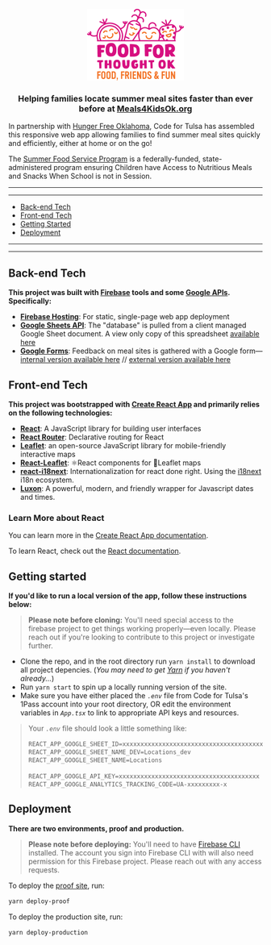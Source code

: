 <p align="center">
  <img width="192" height="142" src='./src/img/food-for-thought-logo.png?raw=true' alt="Food for Thought OK" />
</p>

<h3 align="center">
  <b>Helping families locate summer meal sites faster than ever before at <a href="https://meals4kidsok.org">Meals4KidsOk.org</a></b>
</h3>

In partnership with [Hunger Free Oklahoma](https://hungerfreeok.org/), Code for Tulsa has assembled this responsive web app allowing families to find summer meal sites quickly and efficiently, either at home or on the go!

The [Summer Food Service Program](https://www.fns.usda.gov/sfsp/summer-food-service-program) is a federally-funded, state-administered program ensuring Children have Access to Nutritious Meals and Snacks When School is not in Session.

---

---

- [Back-end Tech](#back-end-tech)
- [Front-end Tech](#front-end-tech)
- [Getting Started](#getting-started)
- [Deployment](#deployment)

---

---

## Back-end Tech

**This project was built with [Firebase](https://firebase.google.com/) tools and some [Google APIs](https://developers.google.com/apis-explorer/). Specifically:**

- **[Firebase Hosting](https://firebase.google.com/products/hosting)**: For static, single-page web app deployment
- **[Google Sheets API](https://developers.google.com/sheets/api/)**: The "database" is pulled from a client managed Google Sheet document. A view only copy of this spreadsheet [available here](https://docs.google.com/spreadsheets/d/1eZNA8Qsxc9xZQu4NQBBo2FHqB5rDiIBj4R15AeDZiw4/edit?usp=sharing)
- **[Google Forms](https://www.google.com/forms/about/)**: Feedback on meal sites is gathered with a Google form—[internal version available here](https://www.google.com/forms/about/https://docs.google.com/forms/d/1rGmYeMaP-PGVl2aupzs7FKBkVrq8rBmz7uHPelHrIhE/viewform?edit_requested=true) // [external version available here](https://docs.google.com/forms/d/e/1FAIpQLSezSbT0y3V1lPxhgZj6Arz3RJsQk2DhmACCBbeAPYDRPqqIdQ/viewform?edit_requested=true)

## Front-end Tech

**This project was bootstrapped with [Create React App](https://github.com/facebook/create-react-app) and primarily relies on the following technologies:**

- **[React](https://reactjs.org/)**: A JavaScript library for building user interfaces
- **[React Router](https://reacttraining.com/react-router/)**: Declarative routing for React
- **[Leaflet](https://leafletjs.com/)**: an open-source JavaScript library
  for mobile-friendly interactive maps
- **[React-Leaflet](https://react-leaflet.js.org/)**: ⚛️React components for 🍃Leaflet maps
- **[react-i18next](https://react.i18next.com/)**: Internationalization for react done right. Using the [i18next](https://www.i18next.com/) i18n ecosystem.
- **[Luxon](https://moment.github.io/luxon/)**: A powerful, modern, and friendly wrapper for Javascript dates and times.

### Learn More about React

You can learn more in the [Create React App documentation](https://facebook.github.io/create-react-app/docs/getting-started).

To learn React, check out the [React documentation](https://reactjs.org/).

## Getting started

**If you'd like to run a local version of the app, follow these instructions below:**

> **Please note before cloning:** You'll need special access to the firebase project to get things working properly—even locally. Please reach out if you're looking to contribute to this project or investigate further.

- Clone the repo, and in the root directory run `yarn install` to download all project depencies. (_You may need to get [Yarn](https://yarnpkg.com/en/) if you haven't already..._)
- Run `yarn start` to spin up a locally running version of the site.
- Make sure you have either placed the _`.env`_ file from Code for Tulsa's 1Pass account into your root directory, OR edit the environment variables in _`App.tsx`_ to link to appropriate API keys and resources.

> Your _`.env`_ file should look a little something like:
>
> ```
> REACT_APP_GOOGLE_SHEET_ID=xxxxxxxxxxxxxxxxxxxxxxxxxxxxxxxxxxxxxxxxxxxx
> REACT_APP_GOOGLE_SHEET_NAME_DEV=Locations_dev
> REACT_APP_GOOGLE_SHEET_NAME=Locations
>
> REACT_APP_GOOGLE_API_KEY=xxxxxxxxxxxxxxxxxxxxxxxxxxxxxxxxxxxxxxx
> REACT_APP_GOOGLE_ANALYTICS_TRACKING_CODE=UA-xxxxxxxxx-x
> ```

## Deployment

**There are two environments, proof and production.**

> **Please note before deploying:** You'll need to have [Firebase CLI](https://firebase.google.com/docs/cli) installed. The account you sign into Firebase CLI with will also need permission for this Firebase project. Please reach out with any access requests.

To deploy the [proof site](https://proof.meals4kidsok.org/), run:

```BASH
yarn deploy-proof
```

To deploy the production site, run:

```BASH
yarn deploy-production
```
